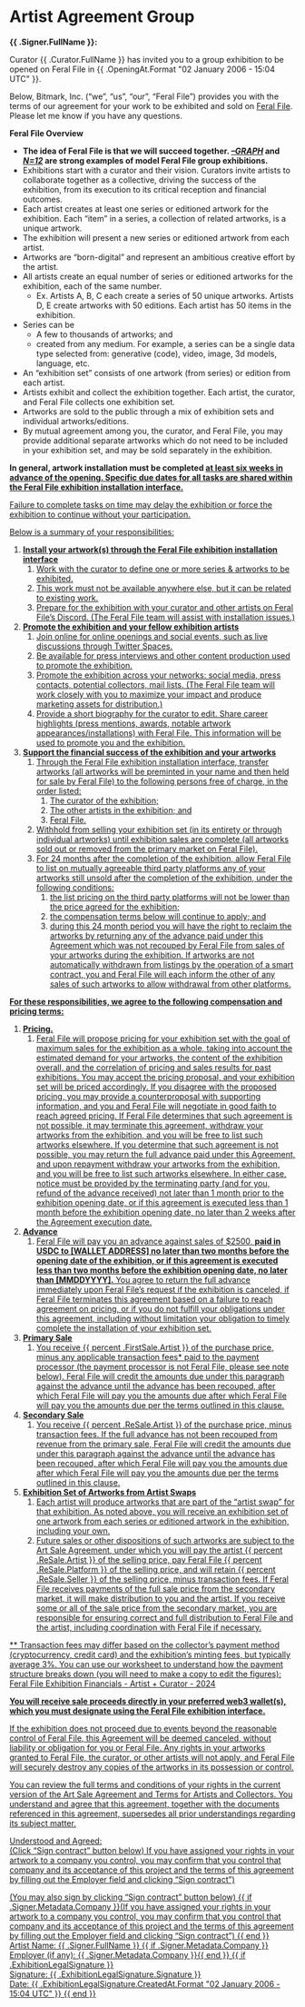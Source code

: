 # Artist Agreement Group

**{{ .Signer.FullName }}:**

Curator {{ .Curator.FullName }} has invited you to a group exhibition to be opened on Feral File in {{ .OpeningAt.Format "02 January 2006 - 15:04 UTC" }}. 

Below, Bitmark, Inc. (“we”, “us”, “our”, “Feral File”) provides you with the terms of our agreement for your work to be exhibited and sold on [Feral File](https://feralfile.com). Please let me know if you have any questions.

**Feral File Overview**
- **The idea of Feral File is that we will succeed together. _[–GRAPH](https://feralfile.com/exhibitions/graph-eg6)_ and _[N=12](https://www.youtube.com/watch?v=jyTv3GLb4Ss&list=PLBtqCEMsHOxO4Yp0RvlRWbz_lKIAqOi-O&index=13)_ are strong examples of model Feral File group exhibitions.**
- Exhibitions start with a curator and their vision. Curators invite artists to collaborate together as a collective, driving the success of the exhibition, from its execution to its critical reception and financial outcomes.
- Each artist creates at least one series or editioned artwork for the exhibition. Each “item” in a series, a collection of related artworks, is a unique artwork.
- The exhibition will present a new series or editioned artwork from each artist.
- Artworks are “born-digital” and represent an ambitious creative effort by the artist. 
- All artists create an equal number of series or editioned artworks for the exhibition, each of the same number.
    - Ex. Artists A, B, C each create a series of 50 unique artworks. Artists D, E create artworks with 50 editions. Each artist has 50 items in the exhibition.
- Series can be
    - A few to thousands of artworks; and
    - created from any medium. For example, a series can be a single data type selected from: generative (code), video, image, 3d models, language, etc. 
- An “exhibition set” consists of one artwork (from series) or edition from each artist.
- Artists exhibit and collect the exhibition together. Each artist, the curator, and Feral File collects one exhibition set. 
- Artworks are sold to the public through a mix of exhibition sets and individual artworks/editions.
- By mutual agreement among you, the curator, and Feral File, you may provide additional separate artworks which do not need to be included in your exhibition set, and may be sold separately in the exhibition.

**In general, artwork installation must be completed <u>at least six weeks in advance of the opening<u>. Specific due dates for all tasks are shared within the Feral File exhibition installation interface.**

Failure to complete tasks on time may delay the exhibition or force the exhibition to continue without your participation.

Below is a summary of your responsibilities: 

1. **Install your artwork(s) through the Feral File exhibition installation interface**
    1. Work with the curator to define one or more series & artworks to be exhibited. 
    1. This work must not be available anywhere else, but it can be related to existing work.
    1. Prepare for the exhibition with your curator and other artists on Feral File’s Discord. (The Feral File team will assist with installation issues.)
2. **Promote the exhibition and your fellow exhibition artists**
    1. Join online for online openings and social events, such as live discussions through Twitter Spaces.
    1. Be available for press interviews and other content production used to promote the exhibition.
    1. Promote the exhibition across your networks: social media, press contacts, potential collectors, mail lists. (The Feral File team will work closely with you to maximize your impact and produce marketing assets for distribution.)
    1. Provide a short biography for the curator to edit. Share career highlights (press mentions, awards, notable artwork appearances/installations) with Feral File. This information will be used to promote you and the exhibition.
3. **Support the financial success of the exhibition and your artworks**
    1. Through the Feral File exhibition installation interface, transfer artworks (all artworks will be preminted in your name and then held for sale by Feral File) to the following persons free of charge, in the order listed:
        1. The curator of the exhibition;
        1. The other artists in the exhibition; and
        1. Feral File.
    1. Withhold from selling your exhibition set (in its entirety or through individual artworks) until exhibition sales are complete (all artworks sold out or removed from the primary market on Feral File).
    1. For 24 months after the completion of the exhibition, allow Feral File to list on mutually agreeable third party platforms any of your artworks still unsold after the completion of the exhibition, under the following conditions:
        1. the list pricing on the third party platforms will not be lower than the price agreed for the exhibition;
        1. the compensation terms below will continue to apply; and
        1. during this 24 month period you will have the right to reclaim the artworks by returning any of the advance paid under this Agreement which was not recouped by Feral File from sales of your artworks during the exhibition.
If artworks are not automatically withdrawn from listings by the operation of a smart contract, you and Feral File will each inform the other of any sales of such artworks to allow withdrawal from other platforms.

**For these responsibilities, we agree to the following compensation and pricing terms:**
1. **Pricing.**
    1. Feral File will propose pricing for your exhibition set with the goal of maximum sales for the exhibition as a whole, taking into account the estimated demand for your artworks, the content of the exhibition overall, and the correlation of pricing and sales results for past exhibitions. You may accept the pricing proposal, and your exhibition set will be priced accordingly. If you disagree with the proposed pricing, you may provide a counterproposal with supporting information, and you and Feral File will negotiate in good faith to reach agreed pricing. If Feral File determines that such agreement is not possible, it may terminate this agreement, withdraw your artworks from the exhibition, and you will be free to list such artworks elsewhere. If you determine that such agreement is not possible, you may return the full advance paid under this Agreement, and upon repayment withdraw your artworks from the exhibition, and you will be free to list such artworks elsewhere. In either case, notice must be provided by the terminating party (and for you, refund of the advance received) not later than 1 month prior to the exhibition opening date, or if this agreement is executed less than 1 month before the exhibition opening date, no later than 2 weeks after the Agreement execution date.
1. **Advance**
    1. Feral File will pay you an advance against sales of $2500, **paid in USDC to [WALLET ADDRESS] no later than two months before the opening date of the exhibition, or if this agreement is executed less than two months before the exhibition opening date, no later than [MMDDYYYY].** You agree to return the full advance immediately upon Feral File’s request if the exhibition is canceled, if Feral File terminates this agreement based on a failure to reach agreement on pricing, or if you do not fulfill your obligations under this agreement, including without limitation your obligation to timely complete the installation of your exhibition set. 
1. **Primary Sale**
    1. You receive {{ percent .FirstSale.Artist }} of the purchase price, minus any applicable transaction fees* paid to the payment processor (the payment processor is not Feral File, please see note below). Feral File will credit the amounts due under this paragraph against the advance until the advance has been recouped, after which Feral File will pay you the amounts due after which Feral File will pay you the amounts due per the terms outlined in this clause. 
1. **Secondary Sale**
    1. You receive {{ percent .ReSale.Artist }} of the purchase price, minus transaction fees. If the full advance has not been recouped from revenue from the primary sale, Feral File will credit the amounts due under this paragraph against the advance until the advance has been recouped, after which Feral File will pay you the amounts due after which Feral File will pay you the amounts due per the terms outlined in this clause.
1. **Exhibition Set of Artworks from Artist Swaps**
    1. Each artist will produce artworks that are part of the “artist swap” for that exhibition. As noted above, you will receive an exhibition set of one artwork from each series or editioned artwork in the exhibition, including your own.
    1. Future sales or other dispositions of such artworks are subject to the [Art Sale Agreement](https://feralfile.com/docs/art-sale-agreement), under which you will pay the artist {{ percent .ReSale.Artist }} of the selling price, pay Feral File {{ percent .ReSale.Platform }} of the selling price, and will retain {{ percent .ReSale.Seller }} of the selling price, minus transaction fees. If Feral File receives payments of the full sale price from the secondary market, it will make distribution to you and the artist. If you receive some or all of the sale price from the secondary market, you are responsible for ensuring correct and full distribution to Feral File and the artist, including coordination with Feral File if necessary.

** Transaction fees may differ based on the collector’s payment method (cryptocurrency, credit card) and the exhibition’s minting fees, but typically average 3%. You can use our worksheet to understand how the payment structure breaks down (you will need to make a copy to edit the figures): [Feral File Exhibition Financials - Artist + Curator - 2024](https://docs.google.com/spreadsheets/d/1n5rQ2CEga6c29YXaEiQXp1fkPLjfYJIws0W0sEhsLFo/edit#gid=1326931850) 

**You will receive sale proceeds directly in your preferred web3 wallet(s), which you must designate using the Feral File exhibition interface.**

If the exhibition does not proceed due to events beyond the reasonable control of Feral File, this Agreement will be deemed canceled, without liability or obligation for you or Feral File. Any rights in your artworks granted to Feral File, the curator, or other artists will not apply, and Feral File will securely destroy any copies of the artworks in its possession or control.

You can review the full terms and conditions of your rights in the current version of the [Art Sale Agreement](https://feralfile.com/docs/art-sale-agreement) and [Terms for Artists and Collectors](https://feralfile.com/docs/terms-of-artist-collector). You understand and agree that this agreement, together with the documents referenced in this agreement, supersedes all prior understandings regarding its subject matter.

Understood and Agreed:
<br>(Click “Sign contract” button below)
If you have assigned your rights in your artwork to a company you control, you may confirm that you control that company and its acceptance of this project and the terms of this agreement by filling out the Employer field and clicking “Sign contract”)

(You may also sign by clicking “Sign contract” button below)
{{ if .Signer.Metadata.Company }}(If you have assigned your rights in your artwork to a company you control, you may confirm that you control that company and its acceptance of this project and the terms of this agreement by filling out the Employer field and clicking “Sign contract”)
{{ end }}
<br>Artist Name: {{ .Signer.FullName }}
{{ if .Signer.Metadata.Company }}<br>Employer (if any): {{ .Signer.Metadata.Company }}{{ end }}
{{ if .ExhibitionLegalSignature }}
<br>Signature: {{ .ExhibitionLegalSignature.Signature }}
<br>Date: {{ .ExhibitionLegalSignature.CreatedAt.Format "02 January 2006 - 15:04 UTC" }}
{{ end }}
